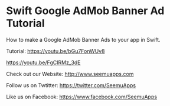 Swift Google AdMob Banner Ad Tutorial
==============================

How to make a Google AdMob Banner Ads to your app in Swift.

Tutorial: https://youtu.be/bGu7FonWUv8

https://youtu.be/FgCIRMz_3dE

Check out our Website: http://www.seemuapps.com

Follow us on Twtitter: https://twitter.com/SeemuApps

Like us on Facebook: https://www.facebook.com/SeemuApps
